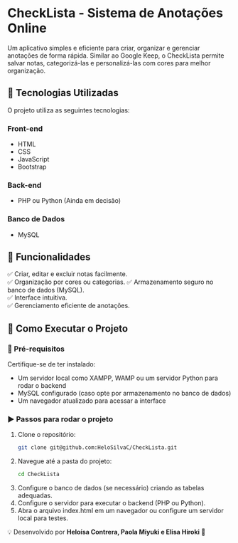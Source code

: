# CheckLista - Sistema de Anotações Online

Um aplicativo simples e eficiente para criar, organizar e gerenciar anotações de forma rápida. Similar ao Google Keep, o CheckLista permite salvar notas, categorizá-las e personalizá-las com cores para melhor organização.

## 🚀 Tecnologias Utilizadas

O projeto utiliza as seguintes tecnologias:

### Front-end
- HTML
- CSS
- JavaScript
- Bootstrap

### Back-end
- PHP ou Python (Ainda em decisão)

### Banco de Dados
- MySQL

## 🔹 Funcionalidades

✅ Criar, editar e excluir notas facilmente.  
✅ Organização por cores ou categorias. 
✅ Armazenamento seguro no banco de dados (MySQL).  
✅ Interface intuitiva.  
✅ Gerenciamento eficiente de anotações.

## 📌 Como Executar o Projeto

### 🔧 Pré-requisitos
Certifique-se de ter instalado:
- Um servidor local como XAMPP, WAMP ou um servidor Python para rodar o backend
- MySQL configurado (caso opte por armazenamento no banco de dados)
- Um navegador atualizado para acessar a interface

### ▶️ Passos para rodar o projeto
1. Clone o repositório:
   ```sh
   git clone git@github.com:HeloSilvaC/CheckLista.git
   ```
2. Navegue até a pasta do projeto:
   ```sh
   cd CheckLista
   ```
3. Configure o banco de dados (se necessário) criando as tabelas adequadas.
4. Configure o servidor para executar o backend (PHP ou Python).
5. Abra o arquivo index.html em um navegador ou configure um servidor local para testes.

💡 Desenvolvido por **Heloísa Contrera, Paola Miyuki e Elisa Hiroki** 🚀

